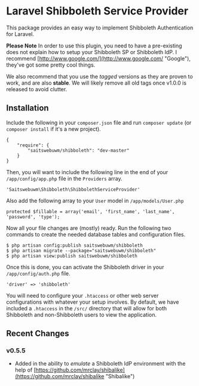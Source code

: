 Laravel Shibboleth Service Provider
===================================

This package provides an easy way to implement Shibboleth Authentication for Laravel.

**Please Note**
In order to use this plugin, you need to have a pre-existing  does not explain how to setup your Shibboleth SP or Shibboleth IdP. I recommend [http://www.google.com/](http://www.google.com/ "Google"), they've got some pretty cool things.

We also recommend that you use the *tagged* versions as they are proven to work, and are also **stable**. We will likely remove all old tags once v1.0.0 is released to avoid clutter.

## Installation ##

Include the following in your `composer.json` file and run `composer update` (or `composer install` if it's a new project).


    {
    	"require": {
    		"saitswebuwm/shibboleth": "dev-master"
    	}
    }

Then, you will want to include the following line in the end of your `/app/config/app.php` file in the `Providers` array.

	'Saitswebuwm\Shibboleth\ShibbolethServiceProvider'

Also add the following array to your `User` model in `/app/models/User.php`

	protected $fillable = array('email', 'first_name', 'last_name', 'password', 'type');

Now all your file changes are (mostly) ready. Run the following two commands to create the needed database tables and configuration files.

	$ php artisan config:publish saitswebuwm/shibboleth
	$ php artisan migrate --package="saitswebuwm/shibboleth"
	$ php artisan view:publish saitswebuwm/shibboleth

Once this is done, you can activate the Shibboleth driver in your `/app/config/auth.php` file.

	'driver' => 'shibboleth'

You will need to configure your `.htaccess` or other web server configurations with whatever your setup involves. By default, we have included a `.htaccess` in the `/src/` directory that will allow for both Shibboleth and non-Shibboleth users to view the application.

## Recent Changes ##

### v0.5.5 ###

- Added in the ability to *emulate* a Shibboleth IdP environment with the help of [https://github.com/mrclay/shibalike](https://github.com/mrclay/shibalike "Shibalike")
